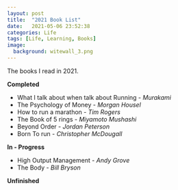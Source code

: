```yaml
---
layout: post
title:  "2021 Book List"
date:   2021-05-06 23:52:38
categories: Life
tags: [Life, Learning, Books]
image:
  background: witewall_3.png
---
```

The books I read in 2021.

**Completed**

- What I talk about when talk about Running  - _Murakami_
- The Psychology of Money - _Morgan Housel_
- How to run a marathon - _Tim Rogers_
- The Book of 5 rings - _Miyamoto Mushashi_
- Beyond Order - _Jordan Peterson_
- Born To run - _Christopher McDougall_


**In - Progress**

- High Output Management - _Andy Grove_
- The Body - _Bill Bryson_

**Unfinished**
